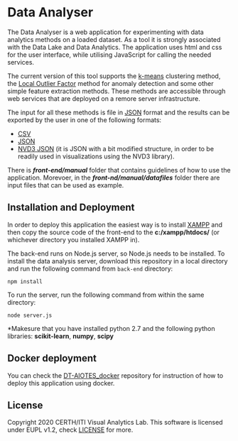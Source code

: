 # Data Analyser

The Data Analyser is a web application for experimenting with data analytics methods on a loaded dataset. As a tool it is strongly associated with the Data Lake and Data Analytics. The application uses html and css for the user interface, while utilising JavaScript for calling the needed services.

The current version of this tool supports the [k-means](https://en.wikipedia.org/wiki/K-means_clustering) clustering method, the [Local Outlier Factor](https://en.wikipedia.org/wiki/Local_outlier_factor) method for anomaly detection and some other simple feature extraction methods. These methods are accessible through web services that are deployed on a remore server infrastructure.

The input for all these methods is file in [JSON](https://www.json.org/) format and the results can be exported by the user in one of the following formats:
* [CSV](https://en.wikipedia.org/wiki/Comma-separated_values)
* [JSON](https://www.json.org/)
* [NVD3 JSON](http://nvd3.org/) (it is JSON with a bit modified structure, in order to be readily used in visualizations using the NVD3 library).

There is ***front-end/manual*** folder that contains guidelines of how to use the application. Morevoer, in the ***front-nd/manual/datafiles*** folder there are input files that can be used as example.

## Installation and Deployment

In order to deploy this application the easiest way is to install [XAMPP](https://www.apachefriends.org/index.html) and then copy the source code of the front-end to the **c:/xampp/htdocs/** (or whichever directory you installed XAMPP in).

The back-end runs on Node.js server, so Node.js needs to be installed.
To install the data analysis server, download this repository in a local directory and run the following command from ``back-end`` directory:

```
npm install
```

To run the server, run the following command from within the same directory:

```
node server.js
```
*Makesure that you have installed python 2.7 and the following python libraries: **scikit-learn**, **numpy**, **scipy**


## Docker deployment

You can check the [DT-AIOTES_docker](https://git.activageproject.eu/Deployment/DT-AIOTES_docker/src/master/Data%20Analyser) repository for instruction of how to deploy this application using docker.

## License

Copyright 2020 CERTH/ITI Visual Analytics Lab. This software is licensed under EUPL v1.2, check [LICENSE](./LICENSE) for more.